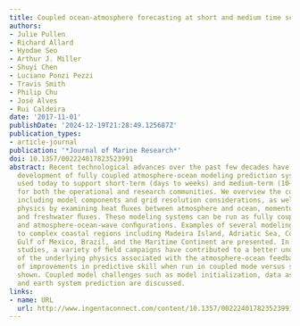 ```yaml
---
title: Coupled ocean-atmosphere forecasting at short and medium time scales
authors:
- Julie Pullen
- Richard Allard
- Hyodae Seo
- Arthur J. Miller
- Shuyi Chen
- Luciano Ponzi Pezzi
- Travis Smith
- Philip Chu
- José Alves
- Rui Caldeira
date: '2017-11-01'
publishDate: '2024-12-19T21:28:49.125687Z'
publication_types:
- article-journal
publication: '*Journal of Marine Research*'
doi: 10.1357/002224017823523991
abstract: Recent technological advances over the past few decades have enabled the
  development of fully coupled atmosphere-ocean modeling prediction systems that are
  used today to support short-term (days to weeks) and medium-term (10–21 days) needs
  for both the operational and research communities. We overview the coupling framework,
  including model components and grid resolution considerations, as well as the coupling
  physics by examining heat ﬂuxes between atmosphere and ocean, momentum transfer,
  and freshwater ﬂuxes. These modeling systems can be run as fully coupled atmosphere-ocean
  and atmosphere-ocean-wave conﬁgurations. Examples of several modeling systems applied
  to complex coastal regions including Madeira Island, Adriatic Sea, Coastal California,
  Gulf of Mexico, Brazil, and the Maritime Continent are presented. In many of these
  studies, a variety of ﬁeld campaigns have contributed to a better understanding
  of the underlying physics associated with the atmosphere-ocean feedbacks. Examples
  of improvements in predictive skill when run in coupled mode versus standalone are
  shown. Coupled model challenges such as model initialization, data assimilation,
  and earth system prediction are discussed.
links:
- name: URL
  url: http://www.ingentaconnect.com/content/10.1357/002224017823523991
---
```

